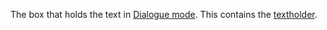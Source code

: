 The box that holds the text in [Dialogue mode](../Dialogue%20mode.md). This contains the [textholder](textholder.md).
